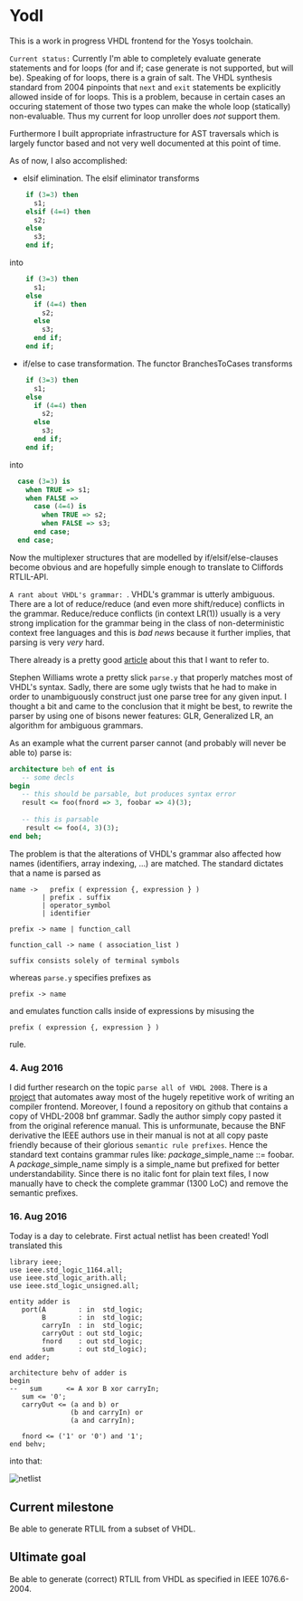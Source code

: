 # Yodl

This is a work in progress VHDL frontend
for the Yosys toolchain.

`Current status:` Currently I'm able to completely evaluate
generate statements and for loops (for and if; case generate is not supported, but will be). 
Speaking of for loops, there is a grain of salt. The VHDL synthesis
standard from 2004 pinpoints that `next` and `exit` statements be explicitly
allowed inside of for loops. This is a problem, because in certain cases an
occuring statement of those two types can make the whole loop (statically) non-evaluable.
Thus my current for loop unroller does *not* support them.

Furthermore I built appropriate infrastructure for AST traversals which is
largely functor based and not very well documented at this point of time.

As of now, I also accomplished:
- elsif elimination. The elsif eliminator transforms 
```vhdl
    if (3=3) then
      s1;
    elsif (4=4) then
      s2;
    else 
      s3;
    end if;
```
  into
```vhdl
    if (3=3) then
      s1;
    else
      if (4=4) then
        s2;
      else 
        s3;
      end if;
    end if;
```

- if/else to case transformation. The functor BranchesToCases transforms
```vhdl
    if (3=3) then
      s1;
    else
      if (4=4) then
        s2;
      else 
        s3;
      end if;
    end if;
```
  into
```vhdl
  case (3=3) is
    when TRUE => s1;
    when FALSE => 
      case (4=4) is
        when TRUE => s2;
        when FALSE => s3;
      end case;
  end case;
```
  Now the multiplexer structures that are modelled by if/elsif/else-clauses 
  become obvious and are hopefully simple enough to translate to Cliffords RTLIL-API.
  
`A rant about VHDL's grammar: `. VHDL's grammar is utterly ambiguous. There are
a lot of reduce/reduce (and even more shift/reduce) conflicts in the grammar.
Reduce/reduce conflicts (in context LR(1)) usually is a very strong implication
for the grammar being in the class of non-deterministic context free languages and
this is *bad news* because it further implies, that parsing is very _very_ hard.

There already is a pretty good [article](http://eli.thegreenplace.net/2009/05/19/parsing-vhdl-is-very-hard) about this that I want to refer to.

Stephen Williams wrote a pretty slick `parse.y` that properly matches most of VHDL's syntax. Sadly, there
are some ugly twists that he had to make in order to unambiguously construct just one parse tree for any
given input. I thought a bit and came to the conclusion that it might be best, to rewrite the parser by using
one of bisons newer features: GLR, Generalized LR, an algorithm for ambiguous grammars. 

As an example what the current parser cannot (and probably will never be able to) parse is:
```vhdl
architecture beh of ent is
   -- some decls
begin
   -- this should be parsable, but produces syntax error
   result <= foo(fnord => 3, foobar => 4)(3);
   
   -- this is parsable
    result <= foo(4, 3)(3);
end beh;
```

The problem is that the alterations of VHDL's grammar also 
affected how names (identifiers, array indexing, ...) are matched.
The standard dictates that a name is parsed as

```
name ->   prefix ( expression {, expression } )
        | prefix . suffix
        | operator_symbol
        | identifier
        
prefix -> name | function_call

function_call -> name ( association_list )
        
suffix consists solely of terminal symbols
```

whereas `parse.y` specifies prefixes as

    prefix -> name
    
and emulates function calls inside of expressions
by misusing the

    prefix ( expression {, expression } )
    
rule.

### 4. Aug 2016

I did further research on the topic `parse all of VHDL 2008`. There
is a [project](https://github.com/BNFC/bnfc) that automates away most of the hugely repetitive work of writing an compiler frontend. Moreover, I found a repository on github that contains a copy of VHDL-2008 bnf grammar. Sadly the author simply copy pasted it from the original reference manual. This is unformunate, because the BNF derivative the IEEE authors use in their manual is not at all copy paste friendly because of their glorious `semantic rule prefixes`.
Hence the standard text contains grammar rules like: *package*_simple_name ::= foobar. A *package*_simple_name simply is a simple_name but prefixed for better understandability. Since there is no italic font for plain text files, I now manually have to check the complete grammar (1300 LoC) and remove the semantic prefixes.

### 16. Aug 2016

Today is a day to celebrate. First actual netlist has been created!
Yodl translated this
```
library ieee;
use ieee.std_logic_1164.all;
use ieee.std_logic_arith.all;
use ieee.std_logic_unsigned.all;

entity adder is
   port(A        : in  std_logic;
        B        : in  std_logic;
        carryIn  : in  std_logic;
        carryOut : out std_logic;
        fnord    : out std_logic;
        sum      : out std_logic);
end adder;

architecture behv of adder is
begin
--   sum      <= A xor B xor carryIn;
   sum <= '0';
   carryOut <= (a and b) or
               (b and carryIn) or
               (a and carryIn);

   fnord <= ('1' or '0') and '1';
end behv;
```

into that:

![netlist](rtlil_code/first_netlist.png)

## Current milestone

Be able to generate RTLIL from a subset
of VHDL.

## Ultimate goal

Be able to generate (correct) RTLIL from
VHDL as specified in IEEE 1076.6-2004.
